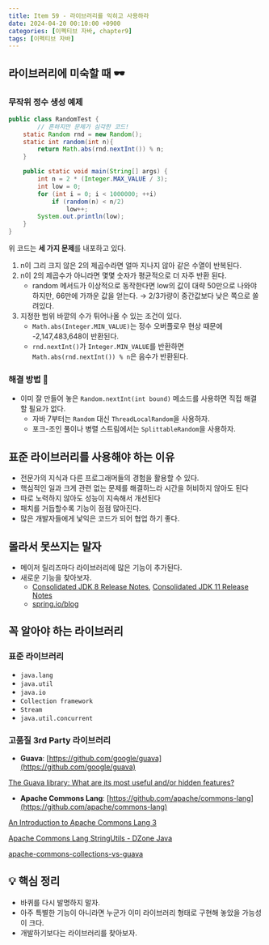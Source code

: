 ```yaml
---
title: Item 59 - 라이브러리를 익히고 사용하라
date: 2024-04-20 00:10:00 +0900
categories: [이펙티브 자바, chapter9]
tags: [이펙티브 자바]
---
```


## **라이브러리에 미숙할 때 🕶️**

### **무작위 정수 생성 예제**

```java
public class RandomTest {
		// 흔하지만 문제가 심각한 코드!
    static Random rnd = new Random();
    static int random(int n){
        return Math.abs(rnd.nextInt()) % n;
    }

    public static void main(String[] args) {
        int n = 2 * (Integer.MAX_VALUE / 3);
        int low = 0;
        for (int i = 0; i < 1000000; ++i)
            if (random(n) < n/2)
                low++;
        System.out.println(low);
    }
}
```
위 코드는 **세 가지 문제**를 내포하고 있다.

1. n이 그리 크지 않은 2의 제곱수라면 얼마 지나지 않아 같은 수열이 반복된다.
2. n이 2의 제곱수가 아니라면 몇몇 숫자가 평균적으로 더 자주 반환 된다.
    - random 메서드가 이상적으로 동작한다면 low의 값이 대략 50만으로 나와야 하지만, 66만에 가까운 값을 얻는다. → 2/3가량이 중간값보다 낮은 쪽으로 쏠려있다.
3. 지정한 범위 바깥의 수가 튀어나올 수 있는 조건이 있다.
    - `Math.abs(Integer.MIN_VALUE)`는 정수 오버플로우 현상 때문에 -2,147,483,648이 반환된다.
    - `rnd.nextInt()`가 `Integer.MIN_VALUE`를 반환하면 `Math.abs(rnd.nextInt()) % n`은 음수가 반환된다.

### **해결 방법 🔨**

- 이미 잘 만들어 놓은 `Random.nextInt(int bound)` 메소드를 사용하면 직접 해결할 필요가 없다.
    - 자바 7부터는 `Random` 대신 `ThreadLocalRandom`을 사용하자.
    - 포크-조인 풀이나 병렬 스트림에서는 `SplittableRandom`을 사용하자.

## **표준 라이브러리를 사용해야 하는 이유**

- 전문가의 지식과 다른 프로그래머들의 경험을 활용할 수 있다.
- 핵심적인 일과 크게 관련 없는 문제를 해결하느라 시간을 허비하지 않아도 된다
- 따로 노력하지 않아도 성능이 지속해서 개선된다
- 패치를 거듭할수록 기능이 점점 많아진다.
- 많은 개발자들에게 낯익은 코드가 되어 협업 하기 좋다.

## **몰라서 못쓰지는 말자**

- 메이저 릴리즈마다 라이브러리에 많은 기능이 추가된다.
- 새로운 기능을 찾아보자.
    - [Consolidated JDK 8 Release Notes](https://www.oracle.com/java/technologies/javase/8all-relnotes.html#JSERN108), [Consolidated JDK 11 Release Notes](https://www.oracle.com/java/technologies/javase/11all-relnotes.html#JSERN11)
    - [spring.io/blog](https://spring.io/blog)

## **꼭 알아야 하는 라이브러리**

### **표준 라이브러리**

- `java.lang`
- `java.util`
- `java.io`
- `Collection framework`
- `Stream`
- `java.util.concurrent`

### **고품질 3rd Party 라이브러리**

- **Guava**: [https://github.com/google/guava](https://github.com/google/guava)

[The Guava library: What are its most useful and/or hidden features?](https://stackoverflow.com/questions/3759440/the-guava-library-what-are-its-most-useful-and-or-hidden-features)

- **Apache Commons Lang**: [https://github.com/apache/commons-lang](https://github.com/apache/commons-lang)

[An Introduction to Apache Commons Lang 3](https://www.baeldung.com/java-commons-lang-3)

[Apache Commons Lang StringUtils - DZone Java](https://dzone.com/articles/apache-commons-lang)

[apache-commons-collections-vs-guava](https://www.baeldung.com/apache-commons-collections-vs-guava)

## **💡 핵심 정리**
- 바퀴를 다시 발명하지 말자.
- 아주 특별한 기능이 아니라면 누군가 이미 라이브러리 형태로 구현해 놓았을 가능성이 크다.
- 개발하기보다는 라이브러리를 찾아보자.
